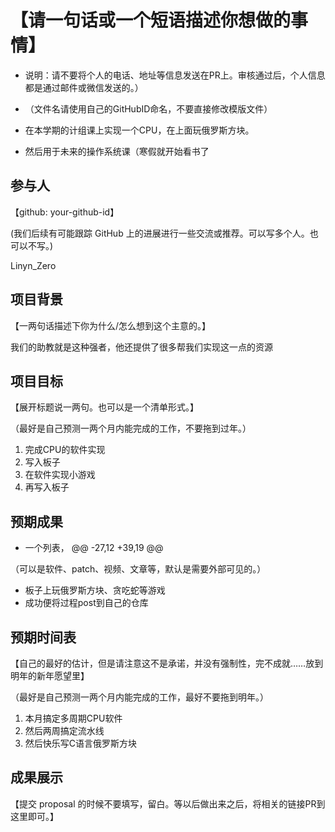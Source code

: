 # 【请一句话或一个短语描述你想做的事情】

* 说明：请不要将个人的电话、地址等信息发送在PR上。审核通过后，个人信息都是通过邮件或微信发送的。）
* （文件名请使用自己的GitHubID命名，不要直接修改模版文件）

* 在本学期的计组课上实现一个CPU，在上面玩俄罗斯方块。
* 然后用于未来的操作系统课（寒假就开始看书了

## 参与人

【github: your-github-id】

(我们后续有可能跟踪 GitHub 上的进展进行一些交流或推荐。可以写多个人。也可以不写。)

Linyn_Zero

## 项目背景

【一两句话描述下你为什么/怎么想到这个主意的。】

我们的助教就是这种强者，他还提供了很多帮我们实现这一点的资源

## 项目目标

【展开标题说一两句。也可以是一个清单形式。】

（最好是自己预测一两个月内能完成的工作，不要拖到过年。）

1. 完成CPU的软件实现
2. 写入板子
3. 在软件实现小游戏
4. 再写入板子

## 预期成果

* 一个列表，
@@ -27,12 +39,19 @@

（可以是软件、patch、视频、文章等，默认是需要外部可见的。）

* 板子上玩俄罗斯方块、贪吃蛇等游戏
* 成功便将过程post到自己的仓库

## 预期时间表

【自己的最好的估计，但是请注意这不是承诺，并没有强制性，完不成就……放到明年的新年愿望里】

（最好是自己预测一两个月内能完成的工作，最好不要拖到明年。）

1. 本月搞定多周期CPU软件
2. 然后两周搞定流水线
3. 然后快乐写C语言俄罗斯方块

## 成果展示

【提交 proposal 的时候不要填写，留白。等以后做出来之后，将相关的链接PR到这里即可。】
